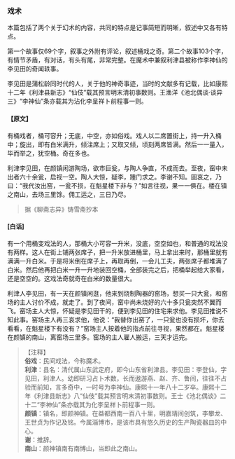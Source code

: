 <script type="text/javascript">
    var head = document.getElementsByTagName('head')[0];
    cssURL = '/public/liao.css';
    linkTag = document.createElement('link');
    linkTag.href = cssURL;
    linkTag.setAttribute('type','text/css');
    linkTag.setAttribute('rel','stylesheet');
    head.appendChild(linkTag);
</script>
### 戏术

本篇包括了两个关于幻术的内容，共同的特点是记事简短而明晰，叙述中又各有特点。

第一个故事仅69个字，叙事之外附有评论，叙述桶戏之奇。第二个故事103个字，有情节矛盾，有对话，有头有尾，非常完整。在魔术中兼叙利津县被称作李神仙的李见田的奇闻轶事。

李见田是蒲松龄同时代的人，关于他的神奇事迹，当时的文献多有记载，比如康熙十二年《利津县新志》“仙伎”载其预言明末清初事数则。王渔洋《池北偶谈·谈异三》“李神仙”条亦载其为沾化李呈祥卜前程事一则。

#### 【原文】
<section>
有桶戏者，桶可容升；无底，中空，亦如俗戏。戏人以二席置街上，持一升入桶中；旋出，即有白米满升，倾注席上；又取又倾，顷刻两席皆满。然后一一量入，毕而举之，犹空桶。奇在多也。

利津李见田，在颜镇闲游陶场，欲市巨瓮，与陶人争直，不成而去。至夜，窑中未出者六十余瓮，启视一空。陶人大惊，疑李，踵门求之。李谢不知。固哀之，乃曰：“我代汝出窑，一瓮不损，在魁星楼下非与？”如言往视，果一一俱在。楼在镇之南山，去场三里馀。佣工运之，三日乃尽。

</section>

> 据《聊斋志异》铸雪斋抄本

#### [白话]
<aside>

有一个用桶变戏法的人，那桶大小可容一升米，没底，空空如也，和普通的戏法没有两样。这人在街上铺两张席子，把一升米放进桶里，马上拿出来时，那桶里就有满满一升白米。于是将米倒在席子上，再取再倒，一会儿工夫，两张席子都堆满了白米。然后他再把白米一升一升地装回空桶，全部装完之后，把桶举起给大家看，还是空空的。这戏法奇就奇在白米的数量很大。

利津人李见田，有一天在颜镇闲逛，他来到烧制陶器的窑场，想买一只大瓮，和窑场的主人讨价不成，就走了。到了夜间，窑中尚未烧好的六十多只瓮突然不翼而飞。窑场主人大惊，怀疑是李见田干的，便到李见田的住宅来求他。李见田推说不知此事。窑场主人再三哀求他，他说：“我替你出窑了，一只瓮也没有损坏，你去看看，在魁星楼下有没有？”窑场主人按着他的指点前往寻视，果然都在。魁星楼在颜镇的南山，离窑场三里多。窑场的主人雇人搬运，三天才运完。

</aside>

> 【注释】  
<b>俗戏</b>：民间戏法，今称魔术。  
<b>利津</b>：县名：清代属山东武定府，即今山东省利津县。李见田：李登仙，字见田，利津人。幼即研习占卜术数，长而遨游燕、赵、齐、鲁间，往往不占验而前知，言多奇中，一时号为李神仙。康熙十一年八十二岁卒。康熙十二年《利津县新志》八“仙伎”载其预言明末清初事数则。王士《池北偶谈》二十二“李神仙”条亦载其为化李呈祥卜前程事一则。  
<b>颜镇</b>：镇名，即颜神镇。在益都西南一百八十里，明嘉靖间创筑，李攀龙、王世贞为作记及铭。今属淄博市，是该市具有悠久历史的生产陶瓷器皿的中心。  
<b>谢</b>：推辞。  
<b>南山</b>：颜神镇南有南博山，当即此之南山。  
